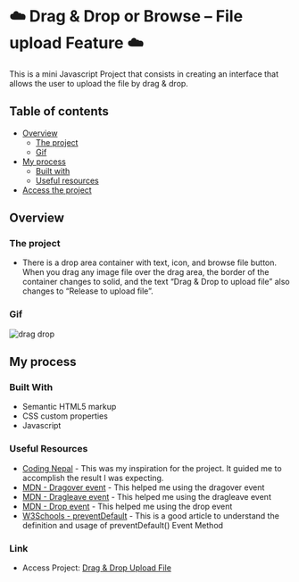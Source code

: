 ﻿# ☁️ Drag & Drop or Browse – File upload Feature ☁️

This is a mini Javascript Project that consists in creating an interface that allows the user to upload the file by drag & drop.

## Table of contents

- [Overview](#overview)
  - [The project](#the-project)
  - [Gif](#gif)
- [My process](#my-process)
  - [Built with](#built-with)
  - [Useful resources](#useful-resources)
- [Access the project](#link)

## Overview

### The project
- There is a drop area container with text, icon, and browse file button. When you drag any image file over the drag area, the border of the container changes to solid, and the text “Drag & Drop to upload file” also changes to “Release to upload file”.

### Gif
![drag drop](https://user-images.githubusercontent.com/83260908/133110309-cb9bf524-3ba2-490d-927c-83c858ad3434.gif)


## My process 

### Built With
- Semantic HTML5 markup
- CSS custom properties
- Javascript

### Useful Resources
- [Coding Nepal](https://www.codingnepalweb.com/drag-drop-file-upload-feature-javascript/) - This was my inspiration for the project. It guided me to accomplish the result I was expecting.
- [MDN - Dragover event](https://developer.mozilla.org/en-US/docs/Web/API/Document/dragover_event) - This helped me using the dragover event
- [MDN - Dragleave event](https://developer.mozilla.org/en-US/docs/Web/API/Document/dragleave_event) - This helped me using the dragleave event
- [MDN - Drop event](https://developer.mozilla.org/en-US/docs/Web/API/Document/drop_event) - This helped me using the drop event
- [W3Schools - preventDefault](https://www.w3schools.com/jsref/event_preventdefault.asp) - This is a good article to understand the definition and usage of preventDefault() Event Method

### Link
- Access Project: [Drag & Drop Upload File](https://your-live-site-url.com)
